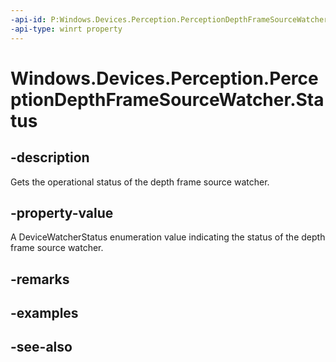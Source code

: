 ----api-id: P:Windows.Devices.Perception.PerceptionDepthFrameSourceWatcher.Status
-api-type: winrt property
---<!-- Property syntaxpublic Windows.Devices.Enumeration.DeviceWatcherStatus Status { get; }--># Windows.Devices.Perception.PerceptionDepthFrameSourceWatcher.Status## -descriptionGets the operational status of the depth frame source watcher.## -property-valueA DeviceWatcherStatus enumeration value indicating the status of the depth frame source watcher.## -remarks## -examples## -see-also